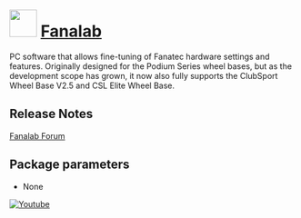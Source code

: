 # <img src="[icon](https://raw.githubusercontent.com/javydekoning/chocolatey-fanatec-packages/master/fanalab/icon.png)" width="48" height="48"/> [Fanalab](https://chocolatey.org/packages/fanalab)

PC software that allows fine-tuning of Fanatec hardware settings and features. Originally designed for the Podium Series wheel bases, but as the development scope has grown, it now also fully supports the ClubSport Wheel Base V2.5 and CSL Elite Wheel Base.

## Release Notes

[Fanalab Forum](https://forum.fanatec.com/categories/fanalab)

## Package parameters

* None

[![Youtube](https://img.youtube.com/vi/sA1JfK1kx_w/0.jpg)](https://www.youtube.com/watch?v=sA1JfK1kx_w)
